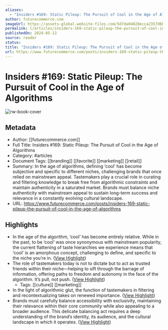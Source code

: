 ```yaml
---
aliases:
  - "Insiders #169: Static Pileup: The Pursuit of Cool in the Age of Algorithms"
author: futurecommerce.com
imageUrl: https://assets-global.website-files.com/5d7da04028ecca2357d6b3b0/66428079a118e7530e7a4247_static-pileup2.webp
permalink: l/articles/insiders-169-static-pileup-the-pursuit-of-cool-in-the-age-of-algorithms
publishedOn: 2024-05-13
source: reader
status: 
title: "Insiders #169: Static Pileup: The Pursuit of Cool in the Age of Algorithms"
url: https://www.futurecommerce.com/posts/insiders-169-static-pileup-the-pursuit-of-cool-in-the-age-of-algorithms
---
```

# Insiders #169: Static Pileup: The Pursuit of Cool in the Age of Algorithms

![rw-book-cover](https://assets-global.website-files.com/5d7da04028ecca2357d6b3b0/66428079a118e7530e7a4247_static-pileup2.webp)

## Metadata

- Author: [[futurecommerce.com]]
- Full Title: Insiders #169: Static Pileup: The Pursuit of Cool in the Age of Algorithms
- Category: #articles
- Document Tags: [[branding]] [[favorite]] [[marketing]] [[retail]]
- Summary: In the age of algorithms, defining ‘cool’ has become subjective and specific to different niches, challenging brands that once relied on mainstream appeal. Tastemakers play a crucial role in curating and filtering knowledge to break free from algorithmic constraints and maintain authenticity in a saturated market. Brands must balance niche authenticity with mainstream appeal to sustain long-term success and relevance in a constantly evolving cultural landscape.
- URL: https://www.futurecommerce.com/posts/insiders-169-static-pileup-the-pursuit-of-cool-in-the-age-of-algorithms

## Highlights

- In the age of the algorithm, ‘cool’ has become entirely relative. While in the past, to be ‘cool’ was once synonymous with mainstream popularity, the current flattening of taste hierarchies we experience means that ‘cool’ is an amorphous concept, challenging to define, and specific to the niche you’re in. ([View Highlight](https://read.readwise.io/read/01hz1yntht8k574g76bkvdebng))
- The role of tastemakers today is not to dictate but to act as trusted friends within their niche—helping to sift through the barrage of information, offering paths to freedom and autonomy in the face of the algorithm. It’s pull, not push. ([View Highlight](https://read.readwise.io/read/01hz1yv62zwfnhdfae693ay9hw))
    - Tags: [[culture]] [[marketing]]
- In the light of algorithmic glut, the function of tastemakers in filtering and recontextualizing takes on renewed importance. ([View Highlight](https://read.readwise.io/read/01hz1yy3b0za2jj0tjkfrfptax))
- Brands must carefully balance accessibility with exclusivity, maintaining their relevance within their core community while also appealing to a broader audience. This delicate balancing act requires a deep understanding of the brand’s identity, its audience, and the cultural landscape in which it operates. ([View Highlight](https://read.readwise.io/read/01hz1z1ywnm26axgqc2q0p5gzb))

